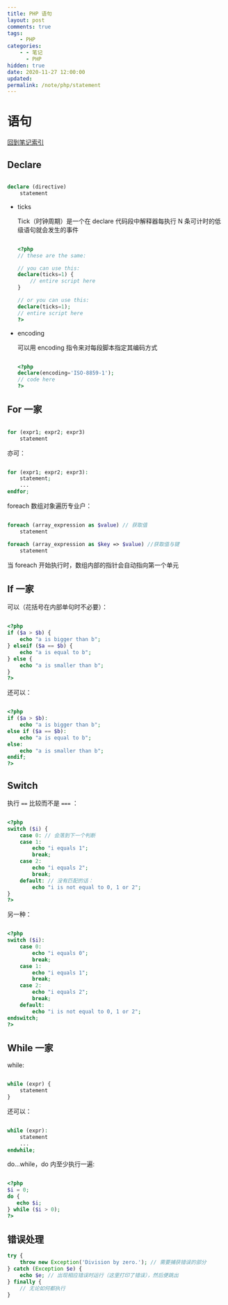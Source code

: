 ```yaml
---
title: PHP 语句
layout: post
comments: true
tags:
    - PHP
categories:
    - - 笔记
      - PHP
hidden: true
date: 2020-11-27 12:00:00
updated:
permalink: /note/php/statement
---
```


# 语句

[回到笔记索引](/note/php/index)

## Declare

```PHP

declare (directive)
    statement

```

-   ticks

    Tick（时钟周期）是一个在 declare 代码段中解释器每执行 N 条可计时的低级语句就会发生的事件

    ```PHP

    <?php
    // these are the same:

    // you can use this:
    declare(ticks=1) {
        // entire script here
    }

    // or you can use this:
    declare(ticks=1);
    // entire script here
    ?>

    ```

-   encoding

    可以用 encoding 指令来对每段脚本指定其编码方式

    ```PHP

    <?php
    declare(encoding='ISO-8859-1');
    // code here
    ?>

    ```

## For 一家

```PHP

for (expr1; expr2; expr3)
    statement

```

亦可：

```PHP

for (expr1; expr2; expr3):
    statement;
    ...
endfor;

```

foreach 数组对象遍历专业户：

```PHP

foreach (array_expression as $value) // 获取值
    statement

foreach (array_expression as $key => $value) //获取值与键
    statement

```

当 foreach 开始执行时，数组内部的指针会自动指向第一个单元

## If 一家

可以（花括号在内部单句时不必要）：

```PHP

<?php
if ($a > $b) {
    echo "a is bigger than b";
} elseif ($a == $b) {
    echo "a is equal to b";
} else {
    echo "a is smaller than b";
}
?>

```

还可以：

```PHP

<?php
if ($a > $b):
    echo "a is bigger than b";
else if ($a == $b):
    echo "a is equal to b";
else:
    echo "a is smaller than b";
endif;
?>

```

## Switch

执行 `==` 比较而不是 `===` ：

```PHP

<?php
switch ($i) {
    case 0: // 会落到下一个判断
    case 1:
        echo "i equals 1";
        break;
    case 2:
        echo "i equals 2";
        break;
    default: // 没有匹配的话：
        echo "i is not equal to 0, 1 or 2";
}
?>

```

另一种：

```PHP

<?php
switch ($i):
    case 0:
        echo "i equals 0";
        break;
    case 1:
        echo "i equals 1";
        break;
    case 2:
        echo "i equals 2";
        break;
    default:
        echo "i is not equal to 0, 1 or 2";
endswitch;
?>

```

## While 一家

while:

```PHP

while (expr) {
    statement
}

```

还可以：

```PHP

while (expr):
    statement
    ...
endwhile;

```

do...while，do 内至少执行一遍:

```PHP

<?php
$i = 0;
do {
   echo $i;
} while ($i > 0);
?>

```

## 错误处理

```PHP
try {
    throw new Exception('Division by zero.'); // 需要捕获错误的部分
} catch (Exception $e) {
    echo $e; // 出现相应错误时运行（这里打印了错误），然后便跳出
} finally {
    // 无论如何都执行
}
```
